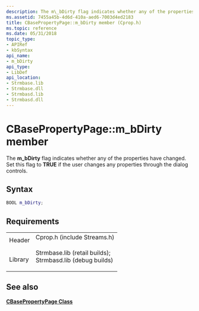 ```yaml
---
description: The m\_bDirty flag indicates whether any of the properties have changed. Set this flag to TRUE if the user changes any properties through the dialog controls.
ms.assetid: 7455a45b-4d6d-410a-aed6-7003d4ed2183
title: CBasePropertyPage::m_bDirty member (Cprop.h)
ms.topic: reference
ms.date: 05/31/2018
topic_type: 
- APIRef
- kbSyntax
api_name: 
- m_bDirty
api_type: 
- LibDef
api_location: 
- Strmbase.lib
- Strmbase.dll
- Strmbasd.lib
- Strmbasd.dll
---
```


# CBasePropertyPage::m\_bDirty member

The **m\_bDirty** flag indicates whether any of the properties have changed. Set this flag to **TRUE** if the user changes any properties through the dialog controls.

## Syntax


```C++
BOOL m_bDirty;
```



## Requirements



|                    |                                                                                                                                                                                            |
|--------------------|--------------------------------------------------------------------------------------------------------------------------------------------------------------------------------------------|
| Header<br/>  | <dl> <dt>Cprop.h (include Streams.h)</dt> </dl>                                                                                     |
| Library<br/> | <dl> <dt>Strmbase.lib (retail builds); </dt> <dt>Strmbasd.lib (debug builds)</dt> </dl> |



## See also

<dl> <dt>

[**CBasePropertyPage Class**](cbasepropertypage.md)
</dt> </dl>

 

 




